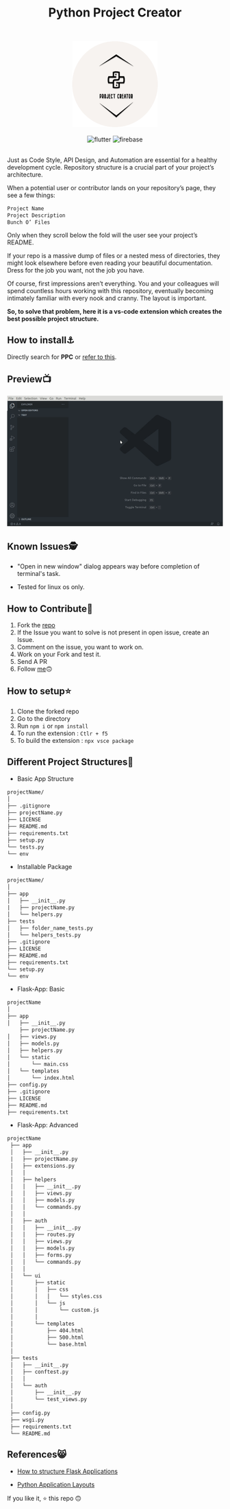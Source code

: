 <h1 align="center">Python Project Creator</h1> 
<br>
<p align="center">
<img width="200" src="assets/icon.png" alt="logo">
  <br><br>
  <img src="https://img.shields.io/badge/javascript-%23323330.svg?style=for-the-badge&logo=javascript&logoColor=%23F7DF1E" alt="flutter">
  <img  src="https://img.shields.io/badge/Visual%20Studio%20Code-0078d7.svg?style=for-the-badge&logo=visual-studio-code&logoColor=white" alt="firebase">
  <br><br>
  
</p>

Just as Code Style, API Design, and Automation are essential for a healthy development cycle. Repository structure is a crucial part of your project’s architecture.

When a potential user or contributor lands on your repository’s page, they see a few things:

    Project Name
    Project Description
    Bunch O’ Files

Only when they scroll below the fold will the user see your project’s README.

If your repo is a massive dump of files or a nested mess of directories, they might look elsewhere before even reading your beautiful documentation. Dress for the job you want, not the job you have.

Of course, first impressions aren’t everything. You and your colleagues will spend countless hours working with this repository, eventually becoming intimately familiar with every nook and cranny. The layout is important.

**So, to solve that problem, here it is a vs-code extension which creates the best possible project structure.**

## How to install⚓️

Directly search for **PPC** or [refer to this](https://marketplace.visualstudio.com/items?itemName=iamAbhishekkumar.ppc).

## Preview📺

![Demo](assets/demo.gif)

## Known Issues🕵

- "Open in new window" dialog appears way before completion of terminal's task.

- Tested for linux os only.

## How to Contribute🚀

1. Fork the [repo](https://github.com/iamAbhishekkumar/PPC)
2. If the Issue you want to solve is not present in open issue, create an Issue.
3. Comment on the issue, you want to work on.
4. Work on your Fork and test it.
5. Send A PR
6. Follow [me](https://github.com/iamAbhishekkumar)🙃

## How to setup⭐️

1. Clone the forked repo
2. Go to the directory
3. Run `npm i` or `npm install`
4. To run the extension : `Ctlr + f5`
5. To build the extension : `npx vsce package`

## Different Project Structures🚧

- Basic App Structure

```
projectName/
│
├── .gitignore
├── projectName.py
├── LICENSE
├── README.md
├── requirements.txt
├── setup.py
└── tests.py
└── env
```

- Installable Package

```
projectName/
│
├── app
│   ├── __init__.py
|   ├── projectName.py
│   └── helpers.py
├── tests
│   ├── folder_name_tests.py
│   └── helpers_tests.py
├── .gitignore
├── LICENSE
├── README.md
├── requirements.txt
└── setup.py
└── env
```

- Flask-App: Basic

```
projectName
│
├── app
│   ├── __init__.py
    ├── projectName.py
│   ├── views.py
│   ├── models.py
│   ├── helpers.py
│   └── static
│       └── main.css
│   └── templates
│       └── index.html
├── config.py
├── .gitignore
├── LICENSE
├── README.md
├── requirements.txt
```

- Flask-App: Advanced

```
projectName
 ├── app
 │   ├── __init__.py
 |   ├── projectName.py
 │   ├── extensions.py
 │   │
 │   ├── helpers
 │   │   ├── __init__.py
 │   │   ├── views.py
 │   │   ├── models.py
 │   │   └── commands.py
 │   │
 │   ├── auth
 │   │   ├── __init__.py
 │   │   ├── routes.py
 │   │   ├── views.py
 │   │   ├── models.py
 │   │   ├── forms.py
 │   │   └── commands.py
 │   │
 │   └── ui
 │       ├── static
 │       │   ├── css
 │       │   │   └── styles.css
 │       │   └── js
 │       │       └── custom.js
 │       │
 │       └── templates
 │           ├── 404.html
 │           ├── 500.html
 │           └── base.html
 │
 ├── tests
 │   ├── __init__.py
 │   ├── conftest.py
 │   │
 │   └── auth
 │       ├── __init__.py
 │       └── test_views.py
 │
 ├── config.py
 ├── wsgi.py
 ├── requirements.txt
 └── README.md
```

## References😸

- [How to structure Flask Applications](https://laymanclass.com/how-to-structure-flask-application-for-larger-projects/)

- [Python Application Layouts](https://realpython.com/python-application-layouts/#django)

If you like it, ⭐️ this repo 🙃
